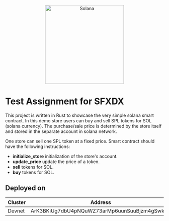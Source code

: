 <p align="center">
  <a href="https://solana.com">
    <img alt="Solana" src="https://i.imgur.com/uBVzyX3.png" width="250" />
  </a>
</p>

# Test Assignment for SFXDX

This project is written in Rust to showcase the very simple solana smart contract. In this demo store users can buy and sell SPL tokens for SOL (solana currency). The purchase/sale price is determined by the store itself and stored in the separate account in solana network.

One store can sell one SPL token at a fixed price. Smart contract should have the following instructions:

- **initialize_store** initialization of the store's account.
- **update_price** update the price of a token.
- **sell** tokens for SOL.
- **buy** tokens for SOL.

## Deployed on

| Cluster | Address                                      |
|---------|----------------------------------------------|
| Devnet  | ArK3BKiUg7dbU4pNQuWZ73arMp6uunSuuBjzm4gSwk8T |
